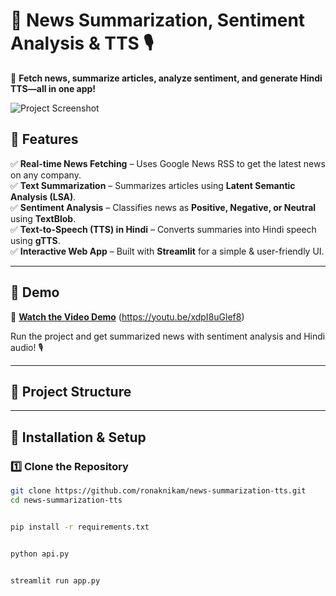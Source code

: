 # 📰 News Summarization, Sentiment Analysis & TTS 🎙️  
🚀 **Fetch news, summarize articles, analyze sentiment, and generate Hindi TTS—all in one app!**  

![Project Screenshot](https://via.placeholder.com/800x400.png?text=Project+Demo)  

## 🌟 Features  
✅ **Real-time News Fetching** – Uses Google News RSS to get the latest news on any company.  
✅ **Text Summarization** – Summarizes articles using **Latent Semantic Analysis (LSA)**.  
✅ **Sentiment Analysis** – Classifies news as **Positive, Negative, or Neutral** using **TextBlob**.  
✅ **Text-to-Speech (TTS) in Hindi** – Converts summaries into Hindi speech using **gTTS**.  
✅ **Interactive Web App** – Built with **Streamlit** for a simple & user-friendly UI.  

---

## 📌 Demo  
🎥 **[Watch the Video Demo](#)** (https://youtu.be/xdpI8uGlef8)

Run the project and get summarized news with sentiment analysis and Hindi audio! 🎙️  

---

## 📂 Project Structure  


---

## 🚀 Installation & Setup  

### 1️⃣ Clone the Repository  
```bash
git clone https://github.com/ronaknikam/news-summarization-tts.git
cd news-summarization-tts


pip install -r requirements.txt


python api.py


streamlit run app.py

